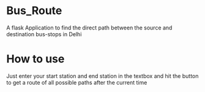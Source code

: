 # Bus_Route

A flask Application to find the direct path between the source and destination bus-stops in Delhi

# How to use

Just enter your start station and end station in the textbox and hit the button to get a route of all possible paths
after the current time 
